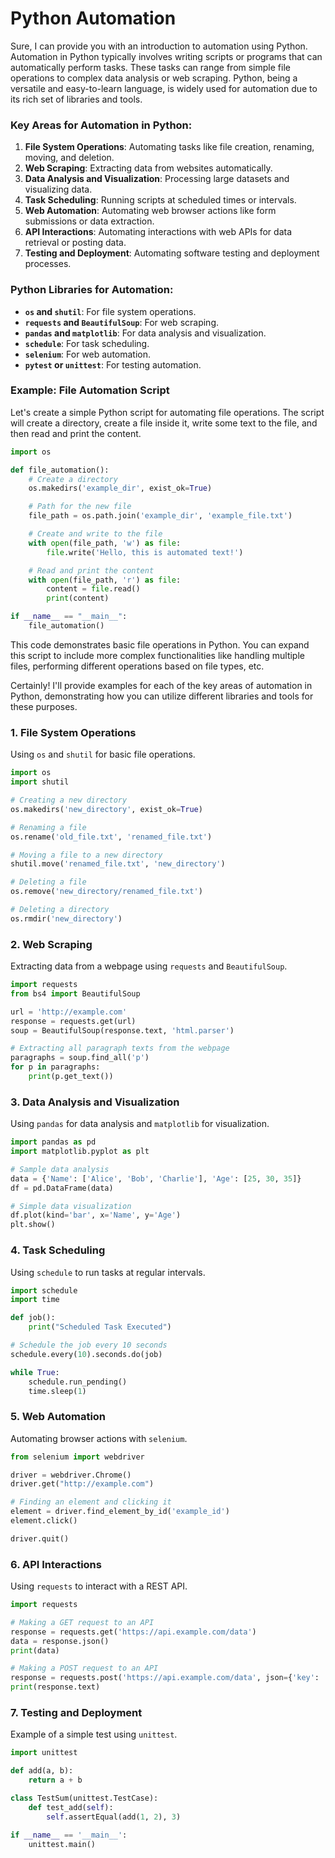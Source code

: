 # Python Automation

Sure, I can provide you with an introduction to automation using Python. Automation in Python typically involves writing scripts or programs that can automatically perform tasks. These tasks can range from simple file operations to complex data analysis or web scraping. Python, being a versatile and easy-to-learn language, is widely used for automation due to its rich set of libraries and tools.

### Key Areas for Automation in Python:

1. **File System Operations**: Automating tasks like file creation, renaming, moving, and deletion.
2. **Web Scraping**: Extracting data from websites automatically.
3. **Data Analysis and Visualization**: Processing large datasets and visualizing data.
4. **Task Scheduling**: Running scripts at scheduled times or intervals.
5. **Web Automation**: Automating web browser actions like form submissions or data extraction.
6. **API Interactions**: Automating interactions with web APIs for data retrieval or posting data.
7. **Testing and Deployment**: Automating software testing and deployment processes.

### Python Libraries for Automation:

- **`os` and `shutil`**: For file system operations.
- **`requests` and `BeautifulSoup`**: For web scraping.
- **`pandas` and `matplotlib`**: For data analysis and visualization.
- **`schedule`**: For task scheduling.
- **`selenium`**: For web automation.
- **`pytest` or `unittest`**: For testing automation.

### Example: File Automation Script

Let's create a simple Python script for automating file operations. The script will create a directory, create a file inside it, write some text to the file, and then read and print the content.

```python
import os

def file_automation():
    # Create a directory
    os.makedirs('example_dir', exist_ok=True)

    # Path for the new file
    file_path = os.path.join('example_dir', 'example_file.txt')

    # Create and write to the file
    with open(file_path, 'w') as file:
        file.write('Hello, this is automated text!')

    # Read and print the content
    with open(file_path, 'r') as file:
        content = file.read()
        print(content)

if __name__ == "__main__":
    file_automation()
```

This code demonstrates basic file operations in Python. You can expand this script to include more complex functionalities like handling multiple files, performing different operations based on file types, etc.

Certainly! I'll provide examples for each of the key areas of automation in Python, demonstrating how you can utilize different libraries and tools for these purposes.

### 1. File System Operations
Using `os` and `shutil` for basic file operations.

```python
import os
import shutil

# Creating a new directory
os.makedirs('new_directory', exist_ok=True)

# Renaming a file
os.rename('old_file.txt', 'renamed_file.txt')

# Moving a file to a new directory
shutil.move('renamed_file.txt', 'new_directory')

# Deleting a file
os.remove('new_directory/renamed_file.txt')

# Deleting a directory
os.rmdir('new_directory')
```

### 2. Web Scraping
Extracting data from a webpage using `requests` and `BeautifulSoup`.

```python
import requests
from bs4 import BeautifulSoup

url = 'http://example.com'
response = requests.get(url)
soup = BeautifulSoup(response.text, 'html.parser')

# Extracting all paragraph texts from the webpage
paragraphs = soup.find_all('p')
for p in paragraphs:
    print(p.get_text())
```

### 3. Data Analysis and Visualization
Using `pandas` for data analysis and `matplotlib` for visualization.

```python
import pandas as pd
import matplotlib.pyplot as plt

# Sample data analysis
data = {'Name': ['Alice', 'Bob', 'Charlie'], 'Age': [25, 30, 35]}
df = pd.DataFrame(data)

# Simple data visualization
df.plot(kind='bar', x='Name', y='Age')
plt.show()
```

### 4. Task Scheduling
Using `schedule` to run tasks at regular intervals.

```python
import schedule
import time

def job():
    print("Scheduled Task Executed")

# Schedule the job every 10 seconds
schedule.every(10).seconds.do(job)

while True:
    schedule.run_pending()
    time.sleep(1)
```

### 5. Web Automation
Automating browser actions with `selenium`.

```python
from selenium import webdriver

driver = webdriver.Chrome()
driver.get("http://example.com")

# Finding an element and clicking it
element = driver.find_element_by_id('example_id')
element.click()

driver.quit()
```

### 6. API Interactions
Using `requests` to interact with a REST API.

```python
import requests

# Making a GET request to an API
response = requests.get('https://api.example.com/data')
data = response.json()
print(data)

# Making a POST request to an API
response = requests.post('https://api.example.com/data', json={'key': 'value'})
print(response.text)
```

### 7. Testing and Deployment
Example of a simple test using `unittest`.

```python
import unittest

def add(a, b):
    return a + b

class TestSum(unittest.TestCase):
    def test_add(self):
        self.assertEqual(add(1, 2), 3)

if __name__ == '__main__':
    unittest.main()
```

